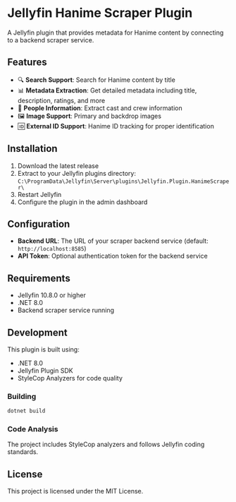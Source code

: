 # Jellyfin Hanime Scraper Plugin

A Jellyfin plugin that provides metadata for Hanime content by connecting to a backend scraper service.

## Features

- 🔍 **Search Support**: Search for Hanime content by title
- 📊 **Metadata Extraction**: Get detailed metadata including title, description, ratings, and more
- 👥 **People Information**: Extract cast and crew information
- 🖼️ **Image Support**: Primary and backdrop images
- 🆔 **External ID Support**: Hanime ID tracking for proper identification

## Installation

1. Download the latest release
2. Extract to your Jellyfin plugins directory: `C:\ProgramData\Jellyfin\Server\plugins\Jellyfin.Plugin.HanimeScraper\`
3. Restart Jellyfin
4. Configure the plugin in the admin dashboard

## Configuration

- **Backend URL**: The URL of your scraper backend service (default: `http://localhost:8585`)
- **API Token**: Optional authentication token for the backend service

## Requirements

- Jellyfin 10.8.0 or higher
- .NET 8.0
- Backend scraper service running

## Development

This plugin is built using:
- .NET 8.0
- Jellyfin Plugin SDK
- StyleCop Analyzers for code quality

### Building

```bash
dotnet build
```

### Code Analysis

The project includes StyleCop analyzers and follows Jellyfin coding standards.

## License

This project is licensed under the MIT License.
